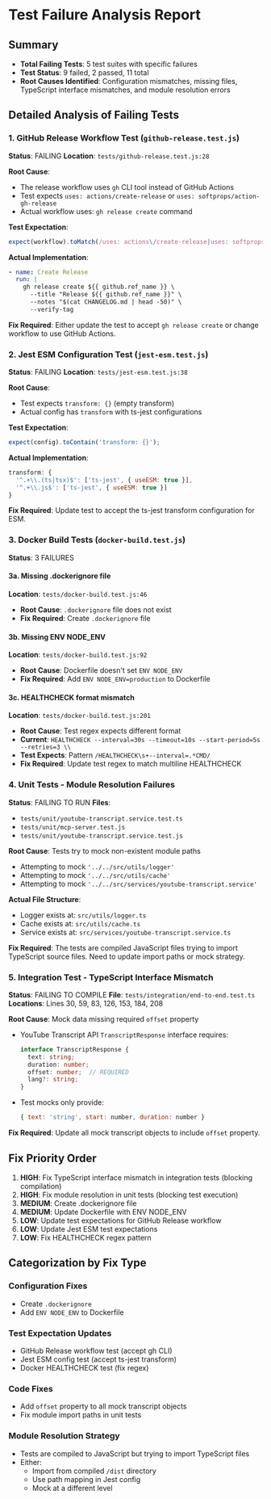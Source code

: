 # Test Failure Analysis Report

## Summary
- **Total Failing Tests**: 5 test suites with specific failures
- **Test Status**: 9 failed, 2 passed, 11 total
- **Root Causes Identified**: Configuration mismatches, missing files, TypeScript interface mismatches, and module resolution errors

## Detailed Analysis of Failing Tests

### 1. GitHub Release Workflow Test (`github-release.test.js`)
**Status**: FAILING
**Location**: `tests/github-release.test.js:28`

**Root Cause**: 
- The release workflow uses `gh` CLI tool instead of GitHub Actions
- Test expects `uses: actions/create-release` or `uses: softprops/action-gh-release`
- Actual workflow uses: `gh release create` command

**Test Expectation**:
```javascript
expect(workflow).toMatch(/uses: actions\/create-release|uses: softprops\/action-gh-release/);
```

**Actual Implementation**:
```yaml
- name: Create Release
  run: |
    gh release create ${{ github.ref_name }} \
      --title "Release ${{ github.ref_name }}" \
      --notes "$(cat CHANGELOG.md | head -50)" \
      --verify-tag
```

**Fix Required**: Either update the test to accept `gh release create` or change workflow to use GitHub Actions.

### 2. Jest ESM Configuration Test (`jest-esm.test.js`)
**Status**: FAILING
**Location**: `tests/jest-esm.test.js:38`

**Root Cause**:
- Test expects `transform: {}` (empty transform)
- Actual config has `transform` with ts-jest configurations

**Test Expectation**:
```javascript
expect(config).toContain('transform: {}');
```

**Actual Implementation**:
```javascript
transform: {
  '^.+\\.(ts|tsx)$': ['ts-jest', { useESM: true }],
  '^.+\\.js$': ['ts-jest', { useESM: true }]
}
```

**Fix Required**: Update test to accept the ts-jest transform configuration for ESM.

### 3. Docker Build Tests (`docker-build.test.js`)
**Status**: 3 FAILURES

#### 3a. Missing .dockerignore file
**Location**: `tests/docker-build.test.js:46`
- **Root Cause**: `.dockerignore` file does not exist
- **Fix Required**: Create `.dockerignore` file

#### 3b. Missing ENV NODE_ENV
**Location**: `tests/docker-build.test.js:92`
- **Root Cause**: Dockerfile doesn't set `ENV NODE_ENV`
- **Fix Required**: Add `ENV NODE_ENV=production` to Dockerfile

#### 3c. HEALTHCHECK format mismatch
**Location**: `tests/docker-build.test.js:201`
- **Root Cause**: Test regex expects different format
- **Current**: `HEALTHCHECK --interval=30s --timeout=10s --start-period=5s --retries=3 \\`
- **Test Expects**: Pattern `/HEALTHCHECK\s+--interval=.*CMD/`
- **Fix Required**: Update test regex to match multiline HEALTHCHECK

### 4. Unit Tests - Module Resolution Failures
**Status**: FAILING TO RUN
**Files**: 
- `tests/unit/youtube-transcript.service.test.ts`
- `tests/unit/mcp-server.test.js`
- `tests/unit/youtube-transcript.service.test.js`

**Root Cause**: Tests try to mock non-existent module paths
- Attempting to mock `'../../src/utils/logger'`
- Attempting to mock `'../../src/utils/cache'`
- Attempting to mock `'../../src/services/youtube-transcript.service'`

**Actual File Structure**:
- Logger exists at: `src/utils/logger.ts`
- Cache exists at: `src/utils/cache.ts`
- Service exists at: `src/services/youtube-transcript.service.ts`

**Fix Required**: The tests are compiled JavaScript files trying to import TypeScript source files. Need to update import paths or mock strategy.

### 5. Integration Test - TypeScript Interface Mismatch
**Status**: FAILING TO COMPILE
**File**: `tests/integration/end-to-end.test.ts`
**Locations**: Lines 30, 59, 83, 126, 153, 184, 208

**Root Cause**: Mock data missing required `offset` property
- YouTube Transcript API `TranscriptResponse` interface requires:
  ```typescript
  interface TranscriptResponse {
    text: string;
    duration: number;
    offset: number;  // REQUIRED
    lang?: string;
  }
  ```

- Test mocks only provide:
  ```javascript
  { text: 'string', start: number, duration: number }
  ```

**Fix Required**: Update all mock transcript objects to include `offset` property.

## Fix Priority Order

1. **HIGH**: Fix TypeScript interface mismatch in integration tests (blocking compilation)
2. **HIGH**: Fix module resolution in unit tests (blocking test execution)
3. **MEDIUM**: Create .dockerignore file
4. **MEDIUM**: Update Dockerfile with ENV NODE_ENV
5. **LOW**: Update test expectations for GitHub Release workflow
6. **LOW**: Update Jest ESM test expectations
7. **LOW**: Fix HEALTHCHECK regex pattern

## Categorization by Fix Type

### Configuration Fixes
- Create `.dockerignore`
- Add `ENV NODE_ENV` to Dockerfile

### Test Expectation Updates
- GitHub Release workflow test (accept gh CLI)
- Jest ESM config test (accept ts-jest transform)
- Docker HEALTHCHECK test (fix regex)

### Code Fixes
- Add `offset` property to all mock transcript objects
- Fix module import paths in unit tests

### Module Resolution Strategy
- Tests are compiled to JavaScript but trying to import TypeScript files
- Either:
  - Import from compiled `/dist` directory
  - Use path mapping in Jest config
  - Mock at a different level